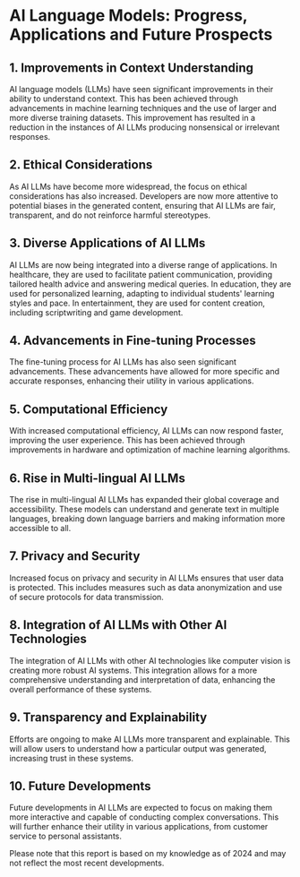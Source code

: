 # AI Language Models: Progress, Applications and Future Prospects

## 1. Improvements in Context Understanding

AI language models (LLMs) have seen significant improvements in their ability to understand context. This has been achieved through advancements in machine learning techniques and the use of larger and more diverse training datasets. This improvement has resulted in a reduction in the instances of AI LLMs producing nonsensical or irrelevant responses.

## 2. Ethical Considerations

As AI LLMs have become more widespread, the focus on ethical considerations has also increased. Developers are now more attentive to potential biases in the generated content, ensuring that AI LLMs are fair, transparent, and do not reinforce harmful stereotypes.

## 3. Diverse Applications of AI LLMs

AI LLMs are now being integrated into a diverse range of applications. In healthcare, they are used to facilitate patient communication, providing tailored health advice and answering medical queries. In education, they are used for personalized learning, adapting to individual students' learning styles and pace. In entertainment, they are used for content creation, including scriptwriting and game development.

## 4. Advancements in Fine-tuning Processes

The fine-tuning process for AI LLMs has also seen significant advancements. These advancements have allowed for more specific and accurate responses, enhancing their utility in various applications.

## 5. Computational Efficiency

With increased computational efficiency, AI LLMs can now respond faster, improving the user experience. This has been achieved through improvements in hardware and optimization of machine learning algorithms.

## 6. Rise in Multi-lingual AI LLMs

The rise in multi-lingual AI LLMs has expanded their global coverage and accessibility. These models can understand and generate text in multiple languages, breaking down language barriers and making information more accessible to all.

## 7. Privacy and Security

Increased focus on privacy and security in AI LLMs ensures that user data is protected. This includes measures such as data anonymization and use of secure protocols for data transmission.

## 8. Integration of AI LLMs with Other AI Technologies

The integration of AI LLMs with other AI technologies like computer vision is creating more robust AI systems. This integration allows for a more comprehensive understanding and interpretation of data, enhancing the overall performance of these systems.

## 9. Transparency and Explainability

Efforts are ongoing to make AI LLMs more transparent and explainable. This will allow users to understand how a particular output was generated, increasing trust in these systems.

## 10. Future Developments

Future developments in AI LLMs are expected to focus on making them more interactive and capable of conducting complex conversations. This will further enhance their utility in various applications, from customer service to personal assistants.

Please note that this report is based on my knowledge as of 2024 and may not reflect the most recent developments.
